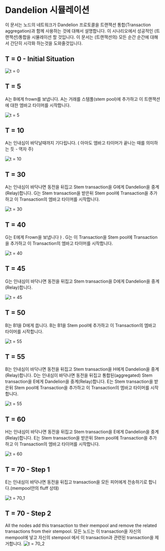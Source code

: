 # Dandelion 시뮬레이션

이 문서는 노드의 네트워크가 Dandelion 프로토콜을 트랜잭션 통합(Transaction aggregation)과 함께 사용하는 것에 대해서 설명합니다. 이 시나리오에서 성공적인 (트랜잭션)통합을 시뮬레이션 할 것입니다.
이 문서는 (트랜잭션의) 모든 순간 순간에 대해서 간단히 시각화 하는것을 도와줄것입니다.

## T = 0 - Initial Situation

![t = 0](images/t0.png)

## T = 5

A는 B에게 frown를 보냅니다. A는 거래를 스템풀(stem pool)에 추가하고 이 트랜잭션에 대한 엠바고 타이머를 시작합니다.

![t = 5](images/t5.png)

## T = 10

A는 인내심이 바닥날때까지 기다립니다. ( 아마도 엠바고 타이머가 끝나는 때를 의미하는 듯 - 역자 주)

![t = 10](images/t10.png)

## T = 30

A는 인내심이 바닥나면 동전을 뒤집고 Stem transaction을 G에게 Dandelion을 중계(Relay)합니다. G는 Stem transaction을 받은뒤 Stem pool에 Transaction을 추가하고 이 Transaction의 엠바고 타이머를 시작합니다.

![t = 30](images/t30.png)

## T = 40

G는 E에게 Frown을 보냅니다ㅏ.
G는 이 Transaction을 Stem pool에 Transaction을 추가하고 이 Transaction의 엠바고 타이머를 시작합니다.

![t = 40](images/t40.png)

## T = 45

G는 인내심이 바닥나면 동전을 뒤집고 Stem transaction을 D에게 Dandelion을 중계(Relay)합니다.

![t = 45](images/t45.png)

## T = 50

B는 B1을 D에게 씁니다.
B는 B1을 Stem pool에 추가하고 이 Transaction의 엠바고 타이머를 시작합니다.

![t = 55](images/t55.png)

## T = 55

B는 인내심이 바닥나면 동전을 뒤집고 Stem transaction을 H에게 Dandelion을 중계(Relay)합니다.
D는 인내심이 바닥나면 동전을 뒤집고 통합된(aggregated) Stem transaction을 E에게 Dandelion을 중계(Relay)합니다.
E는 Stem transaction을 받은뒤 Stem pool에 Transaction을 추가하고 이 Transaction의 엠바고 타이머를 시작합니다.

![t = 55](images/t55.png)

## T = 60

H는 인내심이 바닥나면 동전을 뒤집고 Stem transaction을 E에게 Dandelion을 중계(Relay)합니다.
E는 Stem transaction을 받은뒤 Stem pool에 Transaction을 추가하고 이 Transaction의 엠바고 타이머를 시작합니다.

![t = 60](images/t60.png)

## T = 70 - Step 1

E는 인내심이 바닥나면 동전을 뒤집고 transaction을 모든 피어에게 전송하기로 합니다.(mempool안의 fluff 상태)

![t = 70_1](images/t70_1.png)

## T = 70 - Step 2

All the nodes add this transaction to their mempool and remove the related transactions from their stempool.
모든 노드는 이 transaction을 자신의 mempool에 넣고 자신의 stempool 에서 이 transaction과 관련된 transaction을 제거합니다.
![t = 70_2](images/t70_2.png)